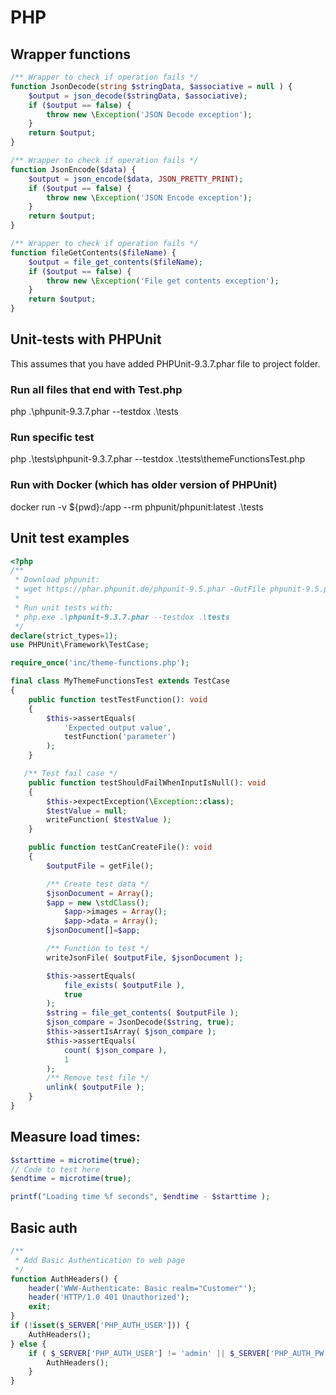 # PHP

## Wrapper functions

```php
/** Wrapper to check if operation fails */
function JsonDecode(string $stringData, $associative = null ) {
	$output = json_decode($stringData, $associative);
	if ($output == false) {
		throw new \Exception('JSON Decode exception');
	}
	return $output;
}

/** Wrapper to check if operation fails */
function JsonEncode($data) {
	$output = json_encode($data, JSON_PRETTY_PRINT);
	if ($output == false) {
		throw new \Exception('JSON Encode exception');
	}
	return $output;
}

/** Wrapper to check if operation fails */
function fileGetContents($fileName) {
	$output = file_get_contents($fileName);
	if ($output == false) {
		throw new \Exception('File get contents exception');
	}
	return $output;
}
```

## Unit-tests with PHPUnit

This assumes that you have added PHPUnit-9.3.7.phar file to project folder.

### Run all files that end with Test.php

php .\phpunit-9.3.7.phar --testdox .\tests

### Run specific test

php .\tests\phpunit-9.3.7.phar --testdox .\tests\themeFunctionsTest.php

### Run with Docker (which has older version of PHPUnit)

docker run -v ${pwd}:/app --rm phpunit/phpunit:latest .\tests

## Unit test examples

```php
<?php
/**
 * Download phpunit:
 * wget https://phar.phpunit.de/phpunit-9.5.phar -OutFile phpunit-9.5.phar
 *
 * Run unit tests with:
 * php.exe .\phpunit-9.3.7.phar --testdox .\tests
 */
declare(strict_types=1);
use PHPUnit\Framework\TestCase;

require_once('inc/theme-functions.php');

final class MyThemeFunctionsTest extends TestCase
{
    public function testTestFunction(): void
    {
        $this->assertEquals(
            'Expected output value',
            testFunction('parameter')
        );
    }

   /** Test fail case */
    public function testShouldFailWhenInputIsNull(): void
    {
        $this->expectException(\Exception::class);
        $testValue = null;
        writeFunction( $testValue );
    }

    public function testCanCreateFile(): void
    {
        $outputFile = getFile();

        /** Create test data */
        $jsonDocument = Array();
        $app = new \stdClass();
            $app->images = Array();
            $app->data = Array();
        $jsonDocument[]=$app;

        /** Function to test */
        writeJsonFile( $outputFile, $jsonDocument );

        $this->assertEquals(
            file_exists( $outputFile ),
            true
        );
        $string = file_get_contents( $outputFile );
        $json_compare = JsonDecode($string, true);
        $this->assertIsArray( $json_compare );
        $this->assertEquals(
            count( $json_compare ),
            1
        );
        /** Remove test file */
        unlink( $outputFile );
    }
}

```

## Measure load times:

```php
$starttime = microtime(true);
// Code to test here
$endtime = microtime(true);

printf("Loading time %f seconds", $endtime - $starttime );
```

## Basic auth

```php
/**
 * Add Basic Authentication to web page
 */
function AuthHeaders() {
	header('WWW-Authenticate: Basic realm="Customer"');
	header('HTTP/1.0 401 Unauthorized');
	exit;
}
if (!isset($_SERVER['PHP_AUTH_USER'])) {
	AuthHeaders();
} else {
	if ( $_SERVER['PHP_AUTH_USER'] != 'admin' || $_SERVER['PHP_AUTH_PW'] != 'password' ) {
		AuthHeaders();
	}
}
```

